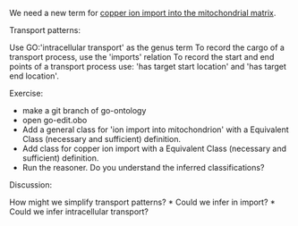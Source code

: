 We need a new term for [copper ion import into the mitochondrial matrix](https://www.ncbi.nlm.nih.gov/pmc/articles/PMC3745335/).


Transport patterns:

Use GO:'intracellular transport' as the genus term
To record the cargo of a transport process, use the 'imports' relation
To record the start and end points of a transport process use: 'has target start location' and 'has target end location'.

Exercise: 

  * make a git branch of go-ontology
  * open go-edit.obo
  * Add a general class for 'ion import into mitochondrion' with a Equivalent Class (necessary and sufficient) definition.
  * Add class for copper ion import with a Equivalent Class (necessary and sufficient) definition.
  * Run the reasoner.  Do you understand the inferred classifications?
  
Discussion:

  How might we simplify transport patterns?
    * Could we infer in import?
    * Could we infer intracellular transport?

